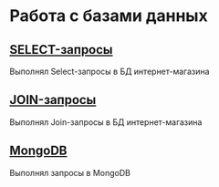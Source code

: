 #  Работа с базами данных  
## [SELECT-запросы](https://docs.google.com/spreadsheets/d/13J6JHyw9SE8_qTrtKE7CXk_vgh2TZOxA4fcWYYKCgRs/edit#gid=0)  
Выполнял Select-запросы в БД интернет-магазина

## [JOIN-запросы](https://docs.google.com/spreadsheets/d/1Kr5gmcVo82Hwnyrq8n61lzKSj4rLNsRgJYRtyCguo_M/edit#gid=0)  
Выполнял Join-запросы в БД интернет-магазина

## [MongoDB](https://docs.google.com/spreadsheets/d/1jrsnuLbqozHYjHnTfRoJsqP_ftYZ1XR4PhuJruPQ0d4/edit#gid=0) 
Выполнял запросы в MongoDB
